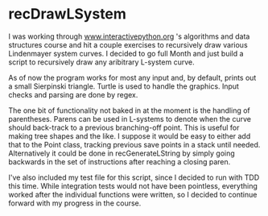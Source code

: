 # recDrawLSystem

I was working through www.interactivepython.org 's algorithms and data structures course and hit a couple exercises to recursively draw various Lindenmayer system curves. I decided to go full Month and just build a script to recursively draw any aribitrary L-system curve.

As of now the program works for most any input and, by default, prints out a small Sierpinski triangle. Turtle is used to handle the graphics. Input checks and parsing are done by regex. 

The one bit of functionality not baked in at the moment is the handling of parentheses. Parens can be used in L-systems to denote when the curve should back-track to a previous branching-off point. This is useful for making tree shapes and the like. I suppose it would be easy to either add that to the Point class, tracking previous save points in a stack until needed. Alternatively it could be done in recGenerateLString by simply going backwards in the set of instructions after reaching a closing paren. 

I've also included my test file for this script, since I decided to run with TDD this time. While integration tests would not have been pointless, everything worked after the individual functions were written, so I decided to continue forward with my progress in the course.
